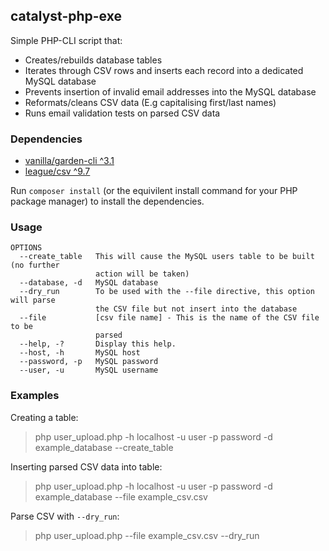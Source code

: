 ## catalyst-php-exe

Simple PHP-CLI script that:
- Creates/rebuilds database tables
- Iterates through CSV rows and inserts each record into a dedicated MySQL database
- Prevents insertion of invalid email addresses into the MySQL database
- Reformats/cleans CSV data (E.g capitalising first/last names)
- Runs email validation tests on parsed CSV data


### Dependencies
- [vanilla/garden-cli ^3.1](https://github.com/vanilla/garden-cli)
- [league/csv ^9.7](https://github.com/thephpleague/csv)

Run `composer install` (or the equivilent install command for your PHP package manager) to install the dependencies.

### Usage

```
OPTIONS
  --create_table   This will cause the MySQL users table to be built (no further
                   action will be taken)
  --database, -d   MySQL database
  --dry_run        To be used with the --file directive, this option will parse
                   the CSV file but not insert into the database
  --file           [csv file name] - This is the name of the CSV file to be
                   parsed
  --help, -?       Display this help.
  --host, -h       MySQL host
  --password, -p   MySQL password
  --user, -u       MySQL username
```

### Examples

Creating a table: 

> php user_upload.php -h localhost -u user -p password -d example_database --create_table

Inserting parsed CSV data into table: 

> php user_upload.php -h localhost -u user -p password -d example_database --file example_csv.csv

Parse CSV with `--dry_run`: 

> php user_upload.php --file example_csv.csv --dry_run
